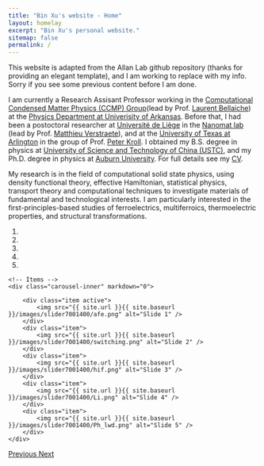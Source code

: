 ```yaml
---
title: "Bin Xu's website - Home"
layout: homelay
excerpt: "Bin Xu's personal website."
sitemap: false
permalink: /
---
```


This website is adapted from the Allan Lab github repository (thanks for providing an elegant template), and I am working to replace with my info. Sorry if you see some previous content before I am done.

I am currently a Research Assisant Professor working in the [Computational Condensed Matter Physics (CCMP) Group](https://ccmp.uark.edu/)(lead by Prof. [Laurent Bellaiche](https://fulbright.uark.edu/departments/physics/directory/index/uid/laurent/name/Laurent-Bellaiche/)) at the [Physics Department at Univerisity of Arkansas](http://fulbright.uark.edu/departments/physics). Before that, I had been a postoctoral researcher at [Université de Liège](https://www.ulg.ac.be/cms/c_5000/en/home) in the [Nanomat lab](http://www.nanomat.ulg.ac.be/) (lead by Prof. [Matthieu Verstraete](http://www.nanomat.ulg.ac.be/?page_id=26)), and at the [University of Texas at Arlington](http://www.uta.edu) in the group of Prof. [Peter Kroll](https://mentis.uta.edu/explore/profile/dr-peter-kroll). I obtained my B.S. degree in physics at [University of Science and Technology of China (USTC)](http://en.ustc.edu.cn), and my Ph.D. degree in physics at [Auburn University](http://www.auburn.edu). For full details see my [CV](cv).

My research is in the field of computational solid state physics, using density functional theory, effective Hamiltonian, statistical physics, transport theory and computational techniques to investigate materials of fundamental and technological interests. I am particularly interested in the first-principles-based studies of ferroelectrics, multiferroics, thermoelectric properties, and structural transformations.

<div markdown="0" id="carousel" class="carousel slide" data-ride="carousel" data-interval="5000" data-pause="hover" >
    <!-- Menu -->
    <ol class="carousel-indicators">
        <li data-target="#carousel" data-slide-to="0" class="active"></li>
        <li data-target="#carousel" data-slide-to="1"></li>
        <li data-target="#carousel" data-slide-to="2"></li>
        <li data-target="#carousel" data-slide-to="3"></li>
        <li data-target="#carousel" data-slide-to="4"></li>
    </ol>

    <!-- Items -->
    <div class="carousel-inner" markdown="0">

        <div class="item active">
            <img src="{{ site.url }}{{ site.baseurl }}/images/slider7001400/afe.png" alt="Slide 1" />
        </div>
        <div class="item">
            <img src="{{ site.url }}{{ site.baseurl }}/images/slider7001400/switching.png" alt="Slide 2" />
        </div>
        <div class="item">
            <img src="{{ site.url }}{{ site.baseurl }}/images/slider7001400/hif.png" alt="Slide 3" />
        </div>
        <div class="item">
            <img src="{{ site.url }}{{ site.baseurl }}/images/slider7001400/Li.png" alt="Slide 4" />
        </div>
        <div class="item">
            <img src="{{ site.url }}{{ site.baseurl }}/images/slider7001400/Ph_lwd.png" alt="Slide 5" />
        </div>
    </div> 
  <a class="left carousel-control" href="#carousel" role="button" data-slide="prev">
    <span class="glyphicon glyphicon-chevron-left" aria-hidden="true"></span>
    <span class="sr-only">Previous</span>
  </a>
  <a class="right carousel-control" href="#carousel" role="button" data-slide="next">
    <span class="glyphicon glyphicon-chevron-right" aria-hidden="true"></span>
    <span class="sr-only">Next</span>
  </a>
</div>




<!-- **I am  looking for a permanent position** [(more info)]({{ site.url }}{{ site.baseurl }}/vacancies) **!** -->
 
 
<!--<figure class="fourth">
  <img src="{{ site.url }}{{ site.baseurl }}/images/logopic/Logo_Leiden.jpg" style="width: 210px">
  <img src="{{ site.url }}{{ site.baseurl }}/images/logopic/Logo_Nanofront.jpg" style="width: 110px">
  <img src="{{ site.url }}{{ site.baseurl }}/images/logopic/Logo_NWO.jpg" style="width: 120px">
  <img src="{{ site.url }}{{ site.baseurl }}/images/logopic/Logo_ERC.jpg" style="width: 110px">
</figure> -->
